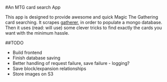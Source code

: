 #An MTG card search App

This app is designed to provide awesome and quick Magic The Gathering card searching.
It scrapes [gatherer](http://gatherer.wizards.com/Pages/Default.aspx), in order to populate a mongo database.
Then it uses (read: will use) some clever tricks to find exactly the cards you want with the minimum hassle.

##TODO

 - Build frontend
 - Finish database saving
 - Better handling of request failure, save failure - logging?
 - Save block/expansion relationships
 - Store images on S3